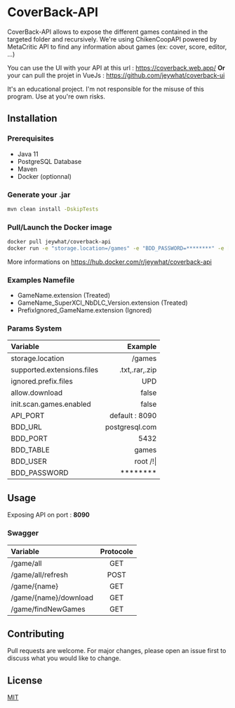 
# CoverBack-API

CoverBack-API allows to expose the different games contained in the targeted folder and recursively.
We're using ChikenCoopAPI powered by MetaCritic API to find any information about games (ex:  cover, score, editor, ...)

You can use the UI with your API at this url : https://coverback.web.app/ 
**Or** your can pull the projet in VueJs : https://github.com/jeywhat/coverback-ui

It's an educational project. 
I'm not responsible for the misuse of this program. Use at you're own risks.
## Installation

### Prerequisites

- Java 11
- PostgreSQL Database
- Maven
- Docker (optionnal)

### Generate your .jar

```bash
mvn clean install -DskipTests
```

### Pull/Launch the Docker image

```bash
docker pull jeywhat/coverback-api
docker run -e "storage.location=/games" -e "BDD_PASSWORD=********" -e [...] -e JAVA_OPTS="-Xmx128M -Xms128M" -p 8090:8090 -t jeywhat/coverback-api:latest
```

More informations on https://hub.docker.com/r/jeywhat/coverback-api

### Examples Namefile

- GameName.extension (Treated)
- GameName_SuperXCI_NbDLC_Version.extension (Treated)
- PrefixIgnored_GameName.extension (Ignored)

### Params System

| Variable      |           Example |
| :------------ | -------------: |
|storage.location|/games|
|supported.extensions.files|.txt,.rar,.zip|
|ignored.prefix.files|UPD|
|allow.download|false|
|init.scan.games.enabled| false|
|API_PORT| default : 8090|
|BDD_URL| postgresql.com|
|BDD_PORT| 5432|
|BDD_TABLE| games|
|BDD_USER| root /!\|
|BDD_PASSWORD| ********|



## Usage

Exposing API on port : **8090**

### Swagger

| Variable      |     Protocole|
| :------------ | :-------------: | 
|/game/all|GET|
|/game/all/refresh|POST|
|/game/{name}|GET|
|/game/{name}/download|GET|
|/game/findNewGames|GET|



## Contributing
Pull requests are welcome. For major changes, please open an issue first to discuss what you would like to change.

## License
[MIT](https://choosealicense.com/licenses/mit/)
